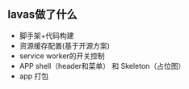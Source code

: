 ## lavas做了什么

- 脚手架+代码构建
- 资源缓存配置(基于开源方案)
- service worker的开关控制
- APP shell（header和菜单） 和 Skeleton（占位图）
- app 打包


